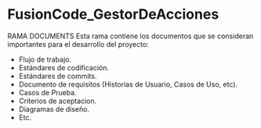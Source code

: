 # FusionCode_GestorDeAcciones

RAMA DOCUMENTS
Esta rama contiene los documentos que se consideran importantes para el desarrollo del proyecto:
- Flujo de trabajo.
- Estándares de codificación.
- Estándares de commits.
- Documento de requisitos (Historias de Usuario, Casos de Uso, etc).
- Casos de Prueba.
- Criterios de aceptacion.
- Diagramas de diseño.
- Etc.
